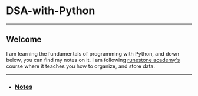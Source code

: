 # DSA-with-Python
<hr>

## Welcome
<p>
  I am learning the fundamentals of programming with Python, and down below, you can find my notes on it. I am following <a href = "https://runestone.academy/ns/books/published/pythonds3/index.html"> runestone academy's </a> course where it teaches you how to organize, and store data. 
</p>

<hr>

- <h3> <a href="DSA.md"> Notes </a> </h3>
